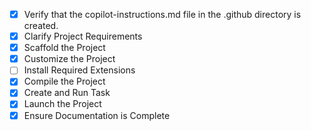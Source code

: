 - [x] Verify that the copilot-instructions.md file in the .github directory is created.
- [x] Clarify Project Requirements
- [x] Scaffold the Project
- [x] Customize the Project
- [ ] Install Required Extensions
- [x] Compile the Project
- [x] Create and Run Task
- [x] Launch the Project
- [x] Ensure Documentation is Complete
